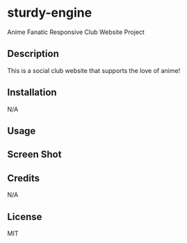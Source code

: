 # sturdy-engine
Anime Fanatic Responsive Club Website Project


## Description
This is a social club website that supports the love of anime! 



## Installation

N/A

## Usage


## Screen Shot


## Credits
N/A

## License
MIT